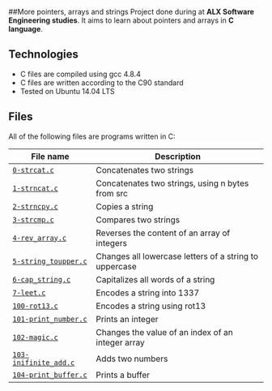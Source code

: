 ##More pointers, arrays and strings
Project done during at **ALX Software Engineering studies**. It aims to learn about pointers and arrays in **C language**.

## Technologies
* C files are compiled using gcc 4.8.4
* C files are written according to the C90 standard
* Tested on Ubuntu 14.04 LTS

## Files
All of the following files are programs written in C:

| File name | Description |
| ------------ | ----------- |
| [`0-strcat.c`](https://github.com/Yemiluna/alx-low_level_programming/blob/main/0x06-pointers_arrays_strings/0-strcat.c) | Concatenates two strings |
| [`1-strncat.c`](https://github.com/Yemiluna/alx-low_level_programming/blob/main/0x06-pointers_arrays_strings/1-strncat.c) |Concatenates two strings, using n bytes from src |
| [`2-strncpy.c`](https://github.com/Yemiluna/alx-low_level_programming/blob/main/0x06-pointers_arrays_strings/2-strncpy.c) | Copies a string |
| [`3-strcmp.c`](https://github.com/Yemiluna/alx-system_engineering-devops/blob/main/0x06-pointers_arrays_strings/3-strcmp.c) | Compares two strings |
| [`4-rev_array.c`](https://github.com/Yemiluna/alx-system_engineering-devops/blob/main/0x06-pointers_arrays_strings/4-rev_array.c) | Reverses the content of an array of integers |
| [`5-string_toupper.c`](https://github.com/Yemiluna/alx-system_engineering-devops/blob/main/0x06-pointers_arrays_strings/5-string_toupper.c) | Changes all lowercase letters of a string to uppercase |
| [`6-cap_string.c`](https://github.com/Yemiluna/alx-system_engineering-devops/blob/main/0x06-pointers_arrays_strings/6-cap_string.c) | Capitalizes all words of a string |
| [`7-leet.c`](https://github.com/Yemiluna/alx-system_engineering-devops/blob/main/0x06-pointers_arrays_strings/7-leet.c) | Encodes a string into 1337 |
| [`100-rot13.c`](https://github.com/Yemiluna/alx-system_engineering-devops/blob/main/0x06-pointers_arrays_strings/100-rot13.c) | Encodes a string using rot13 |
| [`101-print_number.c`](https://github.com/Yemiluna/alx-system_engineering-devops/blob/main/0x06-pointers_arrays_strings/101-print_number.c) | Prints an integer |
| [`102-magic.c`](https://github.com/Yemiluna/alx-system_engineering-devops/blob/main/0x06-pointers_arrays_strings/102-magic.c) | Changes the value of an index of an integer array |
| [`103-inifinite_add.c`](https://github.com/Yemiluna/alx-system_engineering-devops/blob/main/0x06-pointers_arrays_strings/103-inifinite_add.c) | Adds two numbers |
| [`104-print_buffer.c`](https://github.com/Yemiluna/alx-system_engineering-devops/blob/main/0x06-pointers_arrays_strings/104-print_buffer.c) | Prints a buffer |
